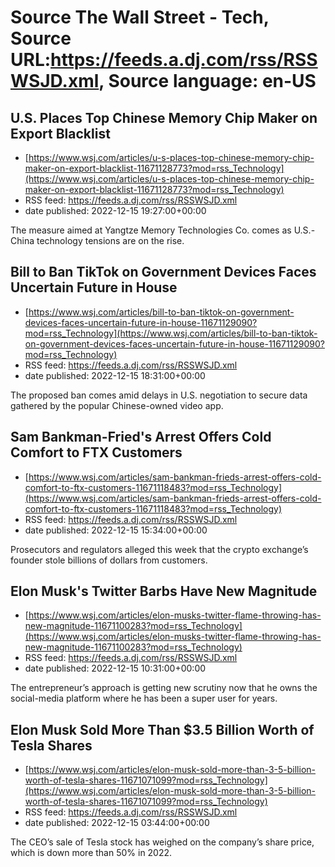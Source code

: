 # Source The Wall Street - Tech, Source URL:https://feeds.a.dj.com/rss/RSSWSJD.xml, Source language: en-US

## U.S. Places Top Chinese Memory Chip Maker on Export Blacklist
 - [https://www.wsj.com/articles/u-s-places-top-chinese-memory-chip-maker-on-export-blacklist-11671128773?mod=rss_Technology](https://www.wsj.com/articles/u-s-places-top-chinese-memory-chip-maker-on-export-blacklist-11671128773?mod=rss_Technology)
 - RSS feed: https://feeds.a.dj.com/rss/RSSWSJD.xml
 - date published: 2022-12-15 19:27:00+00:00

The measure aimed at Yangtze Memory Technologies Co. comes as U.S.-China technology tensions are on the rise.

## Bill to Ban TikTok on Government Devices Faces Uncertain Future in House
 - [https://www.wsj.com/articles/bill-to-ban-tiktok-on-government-devices-faces-uncertain-future-in-house-11671129090?mod=rss_Technology](https://www.wsj.com/articles/bill-to-ban-tiktok-on-government-devices-faces-uncertain-future-in-house-11671129090?mod=rss_Technology)
 - RSS feed: https://feeds.a.dj.com/rss/RSSWSJD.xml
 - date published: 2022-12-15 18:31:00+00:00

The proposed ban comes amid delays in U.S. negotiation to secure data gathered by the popular Chinese-owned video app.

## Sam Bankman-Fried's Arrest Offers Cold Comfort to FTX Customers
 - [https://www.wsj.com/articles/sam-bankman-frieds-arrest-offers-cold-comfort-to-ftx-customers-11671118483?mod=rss_Technology](https://www.wsj.com/articles/sam-bankman-frieds-arrest-offers-cold-comfort-to-ftx-customers-11671118483?mod=rss_Technology)
 - RSS feed: https://feeds.a.dj.com/rss/RSSWSJD.xml
 - date published: 2022-12-15 15:34:00+00:00

Prosecutors and regulators alleged this week that the crypto exchange’s founder stole billions of dollars from customers.

## Elon Musk's Twitter Barbs Have New Magnitude
 - [https://www.wsj.com/articles/elon-musks-twitter-flame-throwing-has-new-magnitude-11671100283?mod=rss_Technology](https://www.wsj.com/articles/elon-musks-twitter-flame-throwing-has-new-magnitude-11671100283?mod=rss_Technology)
 - RSS feed: https://feeds.a.dj.com/rss/RSSWSJD.xml
 - date published: 2022-12-15 10:31:00+00:00

The entrepreneur’s approach is getting new scrutiny now that he owns the social-media platform where he has been a super user for years.

## Elon Musk Sold More Than $3.5 Billion Worth of Tesla Shares
 - [https://www.wsj.com/articles/elon-musk-sold-more-than-3-5-billion-worth-of-tesla-shares-11671071099?mod=rss_Technology](https://www.wsj.com/articles/elon-musk-sold-more-than-3-5-billion-worth-of-tesla-shares-11671071099?mod=rss_Technology)
 - RSS feed: https://feeds.a.dj.com/rss/RSSWSJD.xml
 - date published: 2022-12-15 03:44:00+00:00

The CEO’s sale of Tesla stock has weighed on the company’s share price, which is down more than 50% in 2022.
